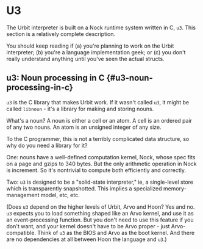 # U3

The Urbit interpreter is built on a Nock runtime system written in C, `u3`.  This section is a relatively complete description.

You should keep reading if (a) you're planning to work on the Urbit interpreter; (b) you're a language implementation geek; or (c) you don't really understand anything until you've seen the actual structs.

## u3: Noun processing in C {#u3-noun-processing-in-c}

`u3` is the C library that makes Urbit work.  If it wasn't called `u3`, it might be called `libnoun` - it's a library for making and storing nouns.

What's a noun?  A noun is either a cell or an atom.  A cell is an ordered pair of any two nouns.  An atom is an unsigned integer of any size.

To the C programmer, this is not a terribly complicated data structure, so why do you need a library for it?

One: nouns have a well-defined computation kernel, Nock, whose spec fits on a page and gzips to 340 bytes.  But the only arithmetic operation in Nock is increment.  So it's nontrivial to compute both efficiently and correctly.

Two: `u3` is designed to be a "solid-state interpreter," ie, a single-level store which is transparently snapshotted.  This implies a specialized memory-management model, etc, etc.

(Does `u3` depend on the higher levels of Urbit, Arvo and Hoon? Yes and no.  `u3` expects you to load something shaped like an Arvo kernel, and use it as an event-processing function.  But you don't need to use this feature if you don't want, and your kernel doesn't have to be Arvo proper - just Arvo-compatible.  Think of `u3` as the BIOS and Arvo as the boot kernel.  And there are no dependencies at all between Hoon the language and `u3`.)
